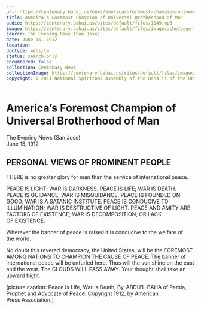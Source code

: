 ```yaml
---
url: https://centenary.bahai.us/news/americas-foremost-champion-universal-brotherhood-man
title: America’s Foremost Champion of Universal Brotherhood of Man
audio: https://centenary.bahai.us/sites/default/files/1149.mp3
image: https://centenary.bahai.us/sites/default/files/imagecache/page-main-image/images/press_clippings/06-15-1912%2CThe%20Evening%20News%20%28San%20Jose%29%2CAmerica%27s%20Foremost%20Champion%20of%20Brotherhood%20of%20Man.png
source: The Evening News (San Jose)
date: June 15, 1912
location: 
doctype: website
status: search-only
encumbered: false
collection: Centenary News
collectionImage: https://centenary.bahai.us/sites/default/files/imagecache/theme-image/main_image/abdulbaha-overview-small_0.jpg
copyright: © 2011 National Spiritual Assembly of the Bahá’ís of the United States
---
```



# America’s Foremost Champion of Universal Brotherhood of Man

The Evening News (San Jose)  
June 15, 1912  
  



PERSONAL VIEWS OF PROMINENT PEOPLE
----------------------------------

THERE is no greater glory for man than the service of international peace.

PEACE IS LIGHT; WAR IS DARKNESS. PEACE IS LIFE; WAR IS DEATH. PEACE IS GUIDANCE; WAR IS MISGUIDANCE. PEACE IS FOUNDED ON GOOD; WAR IS A SATANIC INSTITUTE. PEACE IS CONDUCIVE TO ILLUMINATION; WAR IS DESTRUCTIVE OF LIGHT. PEACE AND AMITY ARE FACTORS OF EXISTENCE; WAR IS DECOMPOSITION, OR LACK OF EXISTENCE.

Wherever the banner of peace is raised it is conducive to the welfare of the world.

No doubt this revered democracy, the United States, will be the FOREMOST AMONG NATIONS TO CHAMPION THE CAUSE OF PEACE. The banner of international peace will be unfurled here. Thus will the sun shine on the east and the west. The CLOUDS WILL PASS AWAY. Your thought shall take an upward flight.

\[picture caption: Peace Is Life, War Is Death, By ‘ABDU’L-BAHA of Persia, Prophet and Advocate of Peace. Copyright 1912, by American Press Association.\]